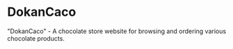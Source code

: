 # DokanCaco
"DokanCaco" - A chocolate store website for browsing and ordering various chocolate products.
